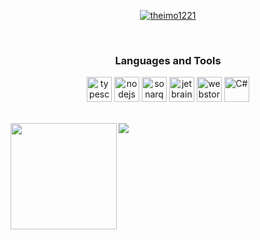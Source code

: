 <p align="center">
  <a href="https://github.com/ryo-ma/github-profile-trophy"><img src="https://github-profile-trophy.vercel.app/?username=theimo1221" alt="theimo1221"/></a> 
</p>
<br>
<h3 align="center">Languages and Tools</h3>
<p align="center"> 
  <img src="https://cdn.worldvectorlogo.com/logos/typescript-2.svg" alt="typescript" width="40" height="40"/>
  <img src="https://cdn.worldvectorlogo.com/logos/nodejs-icon.svg" alt="nodejs" width="40" height="40"/>
  <img src="https://cdn.worldvectorlogo.com/logos/sonarqube.svg" alt="sonarqube" width="40" height="40"/>
  <img src="https://cdn.worldvectorlogo.com/logos/jetbrains-1.svg" alt="jetbrains" width="40" height="40"/>
  <img src="https://cdn.worldvectorlogo.com/logos/webstorm-icon.svg" alt="webstorm" width="40" height="40"/>
  <img src="https://cdn.worldvectorlogo.com/logos/c--4.svg" alt="C#" width="40" height="40"/>
</p>
<br>
<div>
  <img height="170" align="left" src="https://github-readme-stats.vercel.app/api?username=theimo1221&count_private=true&include_all_commits=true" />
  <img src="https://github-readme-stats.vercel.app/api/top-langs/?username=theimo1221&layout=compact" />
</div>
<!--
**theimo1221/theimo1221** is a ✨ _special_ ✨ repository because its `README.md` (this file) appears on your GitHub profile.

Here are some ideas to get you started:

- 🔭 I’m currently working on ...
- 🌱 I’m currently learning ...
- 👯 I’m looking to collaborate on ...
- 🤔 I’m looking for help with ...
- 💬 Ask me about ...
- 📫 How to reach me: ...
- 😄 Pronouns: ...
- ⚡ Fun fact: ...
-->
